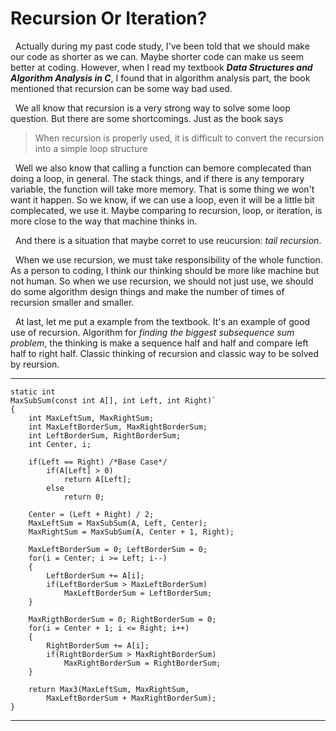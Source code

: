 # **Recursion Or Iteration?**
&nbsp;&nbsp;Actually during my past code study, I've been told that we should make our code as shorter as we can. Maybe shorter code can make us seem better at coding. However, when I read my textbook **_Data Structures and Algorithm Analysis in C_**, I found that in algorithm analysis part, the book mentioned that recursion can be some way bad used. 

&nbsp;&nbsp;We all know that recursion is a very strong way to solve some loop question. But there are some shortcomings. Just as the book says
> When recursion is properly used, it is difficult to convert the recursion into a simple loop
 structure 
    
&nbsp;&nbsp;Well we also know that calling a function can bemore complecated than doing a loop, in general. The stack things, and if there is any temporary variable, the function will take more memory. That is some thing we won't want it happen. So we know, if we can use a loop, even it will be a little bit complecated, we use it. Maybe comparing to recursion, loop, or iteration,  is more close to the way that machine thinks in.

&nbsp;&nbsp;And there is a situation that maybe corret to use reucursion: _tail recursion_. 

&nbsp;&nbsp;When we use recursion, we must take responsibility of the whole function. As a person to coding, I think our thinking should be more like machine but not human. So when we use recursion, we should not just use, we should do some algorithm design things and make the number of times of recursion smaller and smaller.

&nbsp;&nbsp;At last, let me put a example from the textbook. It's an example of good use of recursion. Algorithm for _finding the biggest subsequence sum problem_, the thinking is make a sequence half and half and compare left half to right half. Classic thinking of recursion and classic way to be solved by reursion.

***

    static int
    MaxSubSum(const int A[], int Left, int Right)`
    {
	    int MaxLeftSum, MaxRightSum;
	    int MaxLeftBorderSum, MaxRightBorderSum;
	    int LeftBorderSum, RightBorderSum;
	    int Center, i;

	    if(Left == Right) /*Base Case*/
		    if(A[Left] > 0)
			    return A[Left];
		    else
			    return 0;

	    Center = (Left + Right) / 2;
	    MaxLeftSum = MaxSubSum(A, Left, Center);
	    MaxRightSum = MaxSubSum(A, Center + 1, Right);
	
	    MaxLeftBorderSum = 0; LeftBorderSum = 0;
	    for(i = Center; i >= Left; i--)
	    {
		    LeftBorderSum += A[i];
		    if(LeftBorderSum > MaxLeftBorderSum)
			    MaxLeftBorderSum = LeftBorderSum;
	    }

	    MaxRigthBorderSum = 0; RightBorderSum = 0;
	    for(i = Center + 1; i <= Right; i++)
	    {
		    RightBorderSum += A[i];
		    if(RightBorderSum > MaxRightBorderSum)
			    MaxRightBorderSum = RightBorderSum;
	    }

	    return Max3(MaxLeftSum, MaxRightSum, 
		    MaxLeftBorderSum + MaxRightBorderSum);
    }

***
  